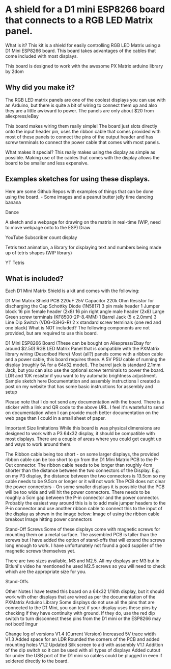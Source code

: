 # A shield for a D1 mini ESP8266 board that connects to a RGB LED Matrix panel.

What is it?
This kit is a shield for easily controlling RGB LED Matrix using a D1 Mini ESP8266 board. This board takes advantages of the cables that come included with most displays.

This board is designed to work with the awesome PX Matrix arduino library by 2dom

## Why did you make it?
The RGB LED matrix panels are one of the coolest displays you can use with an Arduino, but there is quite a bit of wiring to connect them up and also they are a little awkward to power. The panels are only about $20 from aliexpress/eBay

This board makes wiring them really simple! The board just slots directly onto the input header pin, uses the ribbon cable that comes provided with most of these panels to connect the pins of the output header and has screw terminals to connect the power cable that comes with most panels.

What makes it special?
This really makes using the display as simple as possible. Making use of the cables that comes with the display allows the board to be smaller and less expensive.

## Examples sketches for using these displays.
Here are some Github Repos with examples of things that can be done using the board. - Some images and a peanut butter jelly time dancing banana

Dance

A sketch and a webpage for drawing on the matrix in real-time (WIP, need to move webpage onto to the ESP)
Draw

YouTube Subscriber count display

Tetris text animation, a library for displaying text and numbers being made up of tetris shapes (WIP library)

YT Tetris

## What is included?
Each D1 Mini Matrix Shield is a kit and comes with the following:

D1 Mini Matrix Shield PCB
220uF 25V Capacitor
220k Ohm Resistor for discharging the Cap
Schottky Diode (1N5817)
3 pin male header
1 Jumper block
16 pin female header (2x8)
16 pin right angle male header (2x8)
Large Green screw terminals (KF8500-2P-8.4MM)
1 Barrel Jack (5 x 2.0mm)
3 Line Dip Switch (VDG-03HG-R)
2 x standard screw terminals (one red and one black)
What is NOT included?
The following components are not provided, but are required to use this board.

D1 Mini ESP8266 Board (These can be bought on Aliexpress/Ebay for around $2.50)
RGB LED Matrix Panel that is compatible with the PXMatrix library wiring (Described Here)
Most (all?) panels come with a ribbon cable and a power cable, this board requires these.
A 5V PSU cable of running the display (roughly 5A for a 64x32 model). The barrel jack is standard 2.1mm Jack, but you can also use the optional screw terminals to power the board.
LDR and 10K resistor if you want to try automatic brightness adjustment. Sample sketch here
Documentation and assembly instructions
I created a post on my website that has some basic instructions for assembly and setup

Please note that I do not send any documentation with the board. There is a sticker with a link and QR code to the above URL. I feel it's wasteful to send on documentation when I can provide much better documentation on the web page than I could in a small sheet of paper.

Important Size limitations
While this board is was physical dimensions are designed to work with a P3 64x32 display, it should be compatible with most displays. There are a couple of areas where you could get caught up and ways to work around them.

The Ribbon cable being too short - on some larger displays, the provided ribbon cable can be too short to go from the D1 Mini Matrix PCB to the P-Out connector. The ribbon cable needs to be longer than roughly 4cm shorter than the distance between the two connectors of the Display. E.g. on my P3 display, the distance between the two connectors is 13.5cm so my cable needs to be 9.5cm or longer or it will not work
The PCB does not clear the power connectors - On some smaller displays it is possible that the PCB will be too wide and will hit the power connectors. There needs to be roughly a 5cm gap between the P-in connector and the power connector. Probably the easiest way around this is is to add male jumper headers to the P-in connector and use another ribbon cable to connect this to the input of the display as shown in the image below:
Image of using the ribbon cable breakout
Image hitting power connectors

Stand-Off Screws
Some of these displays come with magnetic screws for mounting them on a metal surface. The assembled PCB is taller than the screws but I have added the option of stand-offs that will extend the screws long enough to work. I have unfortunately not found a good supplier of the magnetic screws themselves yet.

There are two sizes available, M3 and M2.5. All my displays are M3 but in Bitluni's video he mentioned he used M2.5 screws so you will need to check which are the appropriate size for you.

Stand-Offs

Other Notes
I have tested this board on a 64x32 1/16th display, but it should work with other displays that are wired as per the documentation of the PXMatrix Arduino Library
Some displays do not use all the pins that are connected to the D1 Mini, you can test if your display uses these pins by checking if they have continuity with ground. If they do, use the red dip switch to turn disconnect these pins from the D1 mini or the ESP8266 may not boot!
Imgur

Change log of versions
V1.4 (Current Version)
Increased 5V trace width
V1.3
Added space for an LDR
Rounded the corners of the PCB and added mounting holes
V1.2
Updated Silk screen to aid with assembly
V1.1
Addition of the dip switch so it can be used with all types of displays
Added cutout for under the USB port of the D1 mini so cables could be plugged in even if soldered directly to the board.